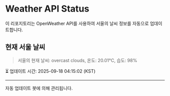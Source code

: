
# Weather API Status

이 리포지토리는 OpenWeather API를 사용하여 서울의 날씨 정보를 자동으로 업데이트합니다.

## 현재 서울 날씨
> 서울의 현재 날씨: overcast clouds, 온도: 20.01°C, 습도: 98%

⏳ 업데이트 시간: 2025-09-18 04:15:02 (KST)

---
자동 업데이트 봇에 의해 관리됩니다.
